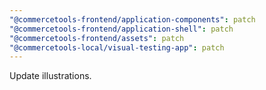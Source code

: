 ```yaml
---
"@commercetools-frontend/application-components": patch
"@commercetools-frontend/application-shell": patch
"@commercetools-frontend/assets": patch
"@commercetools-local/visual-testing-app": patch
---
```


Update illustrations.
